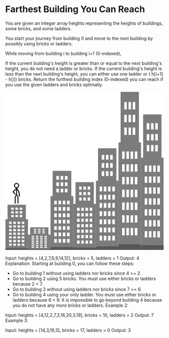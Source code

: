# Farthest Building You Can Reach

You are given an integer array heights representing the heights of buildings, some bricks, and some ladders.

You start your journey from building 0 and move to the next building by possibly using bricks or ladders.

While moving from building i to building i+1 (0-indexed),

If the current building's height is greater than or equal to the next building's height, you do not need a ladder or
bricks. If the current building's height is less than the next building's height, you can either use one ladder or (
h[i+1] - h[i]) bricks. Return the furthest building index (0-indexed) you can reach if you use the given ladders and
bricks optimally.

![example](./q4.gif)

Input: heights = [4,2,7,6,9,14,12], bricks = 5, ladders = 1 Output: 4 Explanation: Starting at building 0, you can
follow these steps:

- Go to building 1 without using ladders nor bricks since 4 >= 2.
- Go to building 2 using 5 bricks. You must use either bricks or ladders because 2 < 7.
- Go to building 3 without using ladders nor bricks since 7 >= 6.
- Go to building 4 using your only ladder. You must use either bricks or ladders because 6 < 9. It is impossible to go
  beyond building 4 because you do not have any more bricks or ladders. Example 2:

Input: heights = [4,12,2,7,3,18,20,3,19], bricks = 10, ladders = 2 Output: 7 Example 3:

Input: heights = [14,3,19,3], bricks = 17, ladders = 0 Output: 3